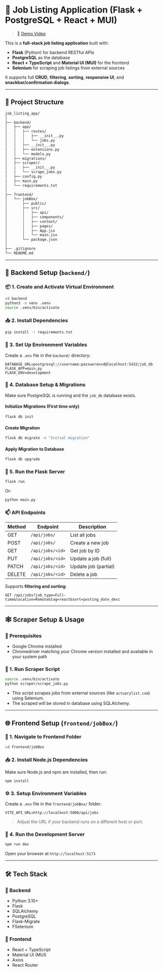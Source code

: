 # 🧰 Job Listing Application (Flask + PostgreSQL + React + MUI)

> 🎥 [Demo Video](https://www.loom.com/share/c59f60f7abfc43bb9dd21c2cb076376e?sid=4b15a43d-81a8-458d-9f7b-abd4dd81be8a) &nbsp;&nbsp;

[//]: # (> 🌍 [Live Deployment]&#40;https://your-deployed-site-link.com&#41;)

This is a **full-stack job listing application** built with:

- **Flask** (Python) for backend RESTful APIs  
- **PostgreSQL** as the database  
- **React + TypeScript** and **Material UI (MUI)** for the frontend  
- **Selenium** for scraping job listings from external sources  


It supports full **CRUD**, **filtering**, **sorting**, **responsive UI**, and **snackbar/confirmation dialogs**.

---

## 📁 Project Structure

```bash
job_listing_app/
│
├── backend/
│   ├── app/
│   │   ├── routes/
│   │   │   ├── __init__.py
│   │   │   └── jobs.py
│   │   ├── __init__.py
│   │   ├── extensions.py
│   │   └── models.py
│   ├── migrations/
│   ├── scraper/
│   │   ├── __init__.py
│   │   └── scrape_jobs.py
│   ├── config.py
│   ├── main.py
│   └── requirements.txt
│
├── frontend/
│   └── jobBox/
│       ├── public/
│       ├── src/
│       │   ├── api/   
│       │   ├── components/
│       │   ├── context/
│       │   ├── pages/
│       │   ├── App.jsx
│       │   └── main.jsx
│       └── package.json
│
├── .gitignore
└── README.md
```

---

## 🧪 Backend Setup (`backend/`)

### 📦 1. Create and Activate Virtual Environment

```bash
cd backend
python3 -m venv .venv
source .venv/bin/activate
```

### 📥 2. Install Dependencies

```bash
pip install -r requirements.txt
```

### 🔐 3. Set Up Environment Variables

Create a `.env` file in the `backend/` directory:

```env
DATABASE_URL=postgresql://username:passworenvd@localhost:5432/job_db
FLASK_APP=main.py
FLASK_ENV=development
```

### 🧱 4. Database Setup & Migrations

Make sure PostgreSQL is running and the `job_db` database exists.

#### Initialize Migrations (First time only)

```bash
flask db init
```

#### Create Migration

```bash
flask db migrate -m "Initial migration"
```

#### Apply Migration to Database

```bash
flask db upgrade
```

### 🚀 5. Run the Flask Server

```bash
flask run
```

Or:

```bash
python main.py
```

### 📫 API Endpoints

| Method | Endpoint         | Description          |
|--------|------------------|----------------------|
| GET    | `/api/jobs/`     | List all jobs        |
| POST   | `/api/jobs/`     | Create a new job     |
| GET    | `/api/jobs/<id>` | Get job by ID        |
| PUT    | `/api/jobs/<id>` | Update a job (full)  |
| PATCH  | `/api/jobs/<id>` | Update job (partial) |
| DELETE | `/api/jobs/<id>` | Delete a job         |

Supports **filtering and sorting**:

```http
GET /api/jobs?job_type=Full-time&location=Remote&tag=react&sort=posting_date_desc
```

---
## 🕸️ Scraper Setup & Usage

### 📌 Prerequisites

- Google Chrome installed
- Chromedriver matching your Chrome version installed and available in your system path

### 🧰 1. Run Scraper Script

```bash
source .venv/bin/activate
python scraper/scrape_jobs.py
```

- This script scrapes jobs from external sources (like `actuarylist.com`) using Selenium.
- The scraped will be stored in database using SQLAlchemy.

---

## 🌐 Frontend Setup (`frontend/jobBox/`)

### 📍 1. Navigate to Frontend Folder

```bash
cd frontend/jobBox
```

### 📥 2. Install Node.js Dependencies

Make sure Node.js and npm are installed, then run:

```bash
npm install
```

### ⚙️ 3. Setup Environment Variables

Create a `.env` file in the `frontend/jobBox/` folder:

```env
VITE_API_URL=http://localhost:5000/api/jobs
```

> Adjust the URL if your backend runs on a different host or port.

### 🚀 4. Run the Development Server

```bash
npm run dev
```

Open your browser at `http://localhost:5173`

---

## 🛠 Tech Stack

### 🔗 Backend

- Python 3.10+
- Flask
- SQLAlchemy
- PostgreSQL
- Flask-Migrate
- FSelenium

### 🎨 Frontend

- React + TypeScript
- Material UI (MUI)
- Axios
- React Router
